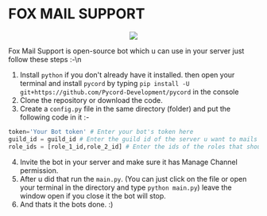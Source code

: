 # FOX MAIL SUPPORT
<p align="center">
  <img src="https://cdn.discordapp.com/attachments/911217306611372112/927916463841497108/TYest-removebg-preview_1.png"/>
</p>
Fox Mail Support is open-source bot which u can use in your server just follow these steps :-\n

1. Install `python` if you don't already have it installed. then open your terminal and install `pycord` by typing `pip install -U git+https://github.com/Pycord-Development/pycord` in the console 
2. Clone the repository or download the code.
3. Create a `config.py` file in the same directory (folder) and put the following code in it :-
```py
token='Your Bot token' # Enter your bot's token here
guild_id = guild_id # Enter the guild id of the server u want to mails to sent to
role_ids = [role_1_id,role_2_id] # Enter the ids of the roles that should be able to view the tickets. You don't need to add role with Manage Channels or Adminstrator because they can already see the tickets . You can have None (Leave it like []) or unlimited roles just add them with a comma :) 
```
4. Invite the bot in your server and make sure it has Manage Channel permission. 
5. After u did that run the `main.py`. (You can just click on the file or open your terminal in the directory and type `python main.py`) leave the window open if you close it the bot will stop.
6. And thats it the bots done. :)
